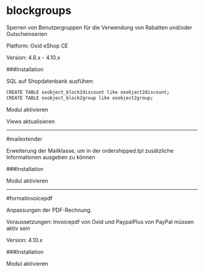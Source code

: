 # blockgroups

Sperren von Benutzergruppen für die Verwendung von Rabatten und/oder Gutscheinserien

Platform: Oxid eShop CE

Version: 4.8.x - 4.10.x

###Installation


SQL auf Shopdatenbank ausfühen:

```sh
CREATE TABLE oxobject_block2discount like oxobject2discount;
CREATE TABLE oxobject_block2group like oxobject2group;
```

Modul aktivieren

Views aktualisieren

----
#mailextender

Erweiterung der Mailklasse, um in der ordershipped.tpl zusätzliche Informationen ausgeben zu können

###Installation


Modul aktivieren

----
#formatinvoicepdf

Anpassungen der PDF-Rechnung.

Voraussetzungen: Invoicepdf von Oxid und PaypalPlus von PayPal müssen aktiv sein

Version: 4.10.x

###Installation


Modul aktivieren